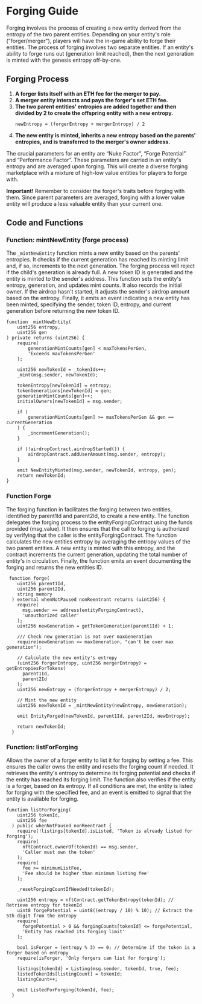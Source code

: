 # Forging Guide

Forging involves the process of creating a new entity derived from the entropy of the two parent entities. Depending on your entity's role ("forger/merger"), players will have the in-game ability to forge their entities. The process of forging involves two separate entities. If an entity's ability to forge runs out (generation limit reached), then the next generation is minted with the genesis entropy off-by-one.

## Forging Process

1. **A forger lists itself with an ETH fee for the merger to pay.**
2. **A merger entity interacts and pays the forger's set ETH fee.**
3. **The two parent entities' entropies are added together and then divided by 2 to create the offspring entity with a new entropy.**
    ```solidity
    newEntropy = (forgerEntropy + mergerEntropy) / 2
    ```
4. **The new entity is minted, inherits a new entropy based on the parents' entropies, and is transferred to the merger's owner address.**

The crucial parameters for an entity are “Nuke Factor”, “Forge Potential” and “Performance Factor”. These parameters are carried in an entity's entropy and are averaged upon forging. This will create a diverse forging marketplace with a mixture of high-low value entities for players to forge with.

**Important!** Remember to consider the forger's traits before forging with them. Since parent parameters are averaged, forging with a lower value entity will produce a less valuable entity than your current one.

## Code and Functions

### Function: mintNewEntity (forge process)

The `_mintNewEntity` function mints a new entity based on the parents' entropies. It checks if the current generation has reached its minting limit and, if so, increments to the next generation. The forging process will reject if the child's generation is already full. A new token ID is generated and the entity is minted to the sender's address. This function sets the entity's entropy, generation, and updates mint counts. It also records the initial owner. If the airdrop hasn't started, it adjusts the sender's airdrop amount based on the entropy. Finally, it emits an event indicating a new entity has been minted, specifying the sender, token ID, entropy, and current generation before returning the new token ID.

```solidity
function _mintNewEntity(
    uint256 entropy,
    uint256 gen
) private returns (uint256) {
    require(
        generationMintCounts[gen] < maxTokensPerGen,
        'Exceeds maxTokensPerGen'
    );

    uint256 newTokenId = _tokenIds++;
    _mint(msg.sender, newTokenId);

    tokenEntropy[newTokenId] = entropy;
    tokenGenerations[newTokenId] = gen;
    generationMintCounts[gen]++;
    initialOwners[newTokenId] = msg.sender;

    if (
        generationMintCounts[gen] >= maxTokensPerGen && gen == currentGeneration
    ) {
        _incrementGeneration();
    }

    if (!airdropContract.airdropStarted()) {
        airdropContract.addUserAmount(msg.sender, entropy);
    }

    emit NewEntityMinted(msg.sender, newTokenId, entropy, gen);
    return newTokenId;
} 
```

### Function Forge

The forging function in facilitates the forging between two entities, identified by parent1Id and parent2Id, to create a new entity. The function delegates the forging process to the entityForgingContract using the funds provided (msg.value). It then ensures that the call to forging is authorized by verifying that the caller is the entityForgingContract. The function calculates the new entities entropy by averaging the entropy values of the two parent entities. A new entity is minted with this entropy, and the contract increments the current generation, updating the total number of entity's in circulation. Finally, the function emits an event documenting the forging and returns the new entities ID.

```
 function forge(
    uint256 parent1Id,
    uint256 parent2Id,
    string memory
  ) external whenNotPaused nonReentrant returns (uint256) {
    require(
      msg.sender == address(entityForgingContract),
      'unauthorized caller'
    );
    uint256 newGeneration = getTokenGeneration(parent1Id) + 1;

    /// Check new generation is not over maxGeneration
    require(newGeneration <= maxGeneration, "can't be over max generation");

    // Calculate the new entity's entropy
    (uint256 forgerEntropy, uint256 mergerEntropy) = getEntropiesForTokens(
      parent1Id,
      parent2Id
    );
    uint256 newEntropy = (forgerEntropy + mergerEntropy) / 2;

    // Mint the new entity
    uint256 newTokenId = _mintNewEntity(newEntropy, newGeneration);

    emit EntityForged(newTokenId, parent1Id, parent2Id, newEntropy);

    return newTokenId;
  }
```

### Function: listForForging

Allows the owner of a forger entity to list it for forging by setting a fee. This ensures the caller owns the entity and resets the forging count if needed. It retrieves the entity's entropy to determine its forging potential and checks if the entity has reached its forging limit. The function also verifies if the entity is a forger, based on its entropy. If all conditions are met, the entity is listed for forging with the specified fee, and an event is emitted to signal that the entity is available for forging.

```
function listForForging(
    uint256 tokenId,
    uint256 fee
  ) public whenNotPaused nonReentrant {
    require(!listings[tokenId].isListed, 'Token is already listed for forging');
    require(
      nftContract.ownerOf(tokenId) == msg.sender,
      'Caller must own the token'
    );
    require(
      fee >= minimumListFee,
      'Fee should be higher than minimum listing fee'
    );

    _resetForgingCountIfNeeded(tokenId);

    uint256 entropy = nftContract.getTokenEntropy(tokenId); // Retrieve entropy for tokenId
    uint8 forgePotential = uint8((entropy / 10) % 10); // Extract the 5th digit from the entropy
    require(
      forgePotential > 0 && forgingCounts[tokenId] <= forgePotential,
      'Entity has reached its forging limit'
    );

    bool isForger = (entropy % 3) == 0; // Determine if the token is a forger based on entropy
    require(isForger, 'Only forgers can list for forging');

    listings[tokenId] = Listing(msg.sender, tokenId, true, fee);
    listedTokenIds[listingCount] = tokenId;
    listingCount++;

    emit ListedForForging(tokenId, fee);
  }
```
